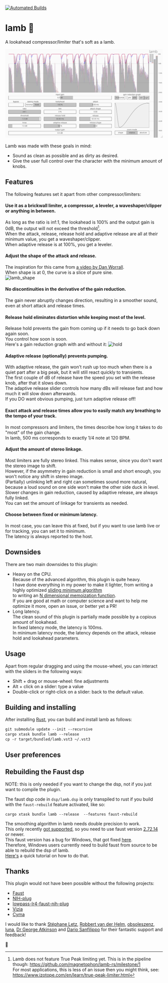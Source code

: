 [![Automated Builds](https://github.com/magnetophon/lamb-rs/actions/workflows/build.yml/badge.svg)](https://github.com/magnetophon/lamb-rs/actions/workflows/build.yml)

# lamb 🐑

A lookahead compressor/limiter that's soft as a lamb. 

<p align=”center”>
    <img src="images/lamb.png" alt="screenshot">
</p>

Lamb was made with these goals in mind:

- Sound as clean as possible and as dirty as desired.
- Give the user full control over the character with the minimum amount of knobs.

## Features

The following features set it apart from other compressor/limiters:
#### Use it as a brickwall limiter, a compressor, a leveler, a waveshaper/clipper or anything in between.  
  As long as the ratio is inf:1, the lookahead is 100% and the output gain is 0dB, the output will not exceed the threshold[^1].  
  When the attack, release, release hold and adaptive release are all at their minimum value, you get a waveshaper/clipper.  
  When adaptive release is at 100%, you get a leveler.
#### Adjust the shape of the attack and release.  
  The inspiration for this came from [a video by Dan Worrall](https://youtu.be/7Yit769SN64?t=1115).  
  When shape is at 0, the curve is a slice of pure sine.  
  ![lamb_shape](https://github.com/magnetophon/lamb-rs/assets/7645711/bfb42317-0dfb-451e-84f0-a6af50eed433)
#### No discontinuities in the derivative of the gain reduction.  
  The gain never abruptly changes direction, resulting in a smoother sound, even at short attack and release times.
#### Release hold eliminates distortion while keeping most of the level.  
  Release hold prevents the gain from coming up if it needs to go back down again soon.  
  You control how soon is soon.  
  Here's a gain reduction graph with and without it:
  ![hold](https://github.com/magnetophon/lamb-rs/assets/7645711/6b11f866-2684-41a4-beb7-f83ea2964246)
#### Adaptive release (optionally) prevents pumping.  
  With adaptive release, the gain won't rush up too much when there is a quiet part after a big peak, but it will still react quickly to transients.  
  The first couple of dB of release have the speed you set with the release knob, after that it slows down.  
  The adaptive release slider controls how many dBs will release fast and how much it will slow down afterwards.  
  If you DO want obvious pumping, just turn adaptive release off!
#### Exact attack and release times allow you to easily match any breathing to the tempo of your track.   
  In most compressors and limiters, the times describe how long it takes to do "most" of the gain change.  
  In lamb, 500 ms corresponds to exactly 1/4 note at 120 BPM.
#### Adjust the amount of stereo linkage.  
  Most limiters are fully stereo linked.
  This makes sense, since you don't want the stereo image to shift.  
  However, if the asymmetry in gain reduction is small and short enough, you won't notice any shift in stereo image.  
  (Partially) unlinking left and right can sometimes sound more natural, because a loud sound on one side won't make the other side duck in level.  
  Slower changes in gain reduction, caused by  adaptive release, are always fully linked.  
  You can set the amount of linkage for transients as needed.
#### Choose between fixed or minimum latency.  
  In most case, you can leave this at fixed, but if you want to use lamb live or for tracking, you can set it to minimum.  
  The latency is always reported to the host.
  
## Downsides
There are two main downsides to this plugin:
- Heavy on the CPU.  
  Because of the advanced algorithm, this plugin is quite heavy.  
  I have done everything in my power to make it lighter, from writing a highly optimized [sliding minimum algorithm](https://github.com/grame-cncm/faustlibraries/blob/d28c51f6c667e00f521a8cb2232786795c558aa4/basics.lib#L2258-L2618)  
  to writing an [N dimensional memoization function](https://github.com/grame-cncm/faustlibraries/blob/d28c51f6c667e00f521a8cb2232786795c558aa4/basics.lib#L956-L1495).  
  If you are good at math or computer science and want to help me optimize it more, open an issue, or better yet a PR!
- Long latency.  
  The clean sound of this plugin is partially made possible by a copious amount of lookahead.  
  In fixed latency mode, the latency is 100ms.  
  In minimum latency mode, the latency depends on the attack, release hold and lookahead parameters.
  

## Usage

Apart from regular dragging and using the mouse-wheel, you can interact with the sliders in the following ways:
- Shift + drag or mouse-wheel: fine adjustments
- Alt + click on a slider: type a value
- Double-click or right-click on a slider: back to the default value.


## Building and installing

After installing [Rust](https://rustup.rs/), you can build and install lamb as follows:

```shell
git submodule update --init --recursive
cargo xtask bundle lamb --release
cp -r target/bundled/lamb.vst3 ~/.vst3
```

## User preferences

## Rebuilding the Faust dsp

NOTE:  this is only needed if you want to change the dsp, not if you just want to compile the plugin.

The faust dsp code in ``dsp/lamb.dsp`` is only transpiled to rust if you build with the ``faust-rebuild`` feature activated, like so: 

``` shell
cargo xtask bundle lamb --release  --features faust-rebuild
```

The smoothing algorithm in lamb needs double precision to work.  
This only recently [got supported](https://github.com/grame-cncm/faust/commit/9f2eb5766605f9f8235a45965c69ff33b4274685), so you need to use faust version [2.72.14](https://github.com/grame-cncm/faust/releases/tag/2.72.14) or newer.  
This faust version has a bug for Windows, that got fixed [here](https://github.com/grame-cncm/faust/commit/bde0c9e3168a6da9e953367856099100e9537490).  
Therefore, Windows users currently need to build faust from source to be able to rebuild the dsp of lamb.  
[Here's](https://github.com/grame-cncm/faust/wiki/BuildingSimple) a quick tutorial on how to do that.


## Thanks

This plugin would not have been possible without the following projects:
- [Faust](http://faust.grame.fr)
- [NIH-plug](https://github.com/robbert-vdh/nih-plug)
- [lowpass-lr4-faust-nih-plug](https://codeberg.org/obsoleszenz/lowpass-lr4-faust-nih-plug)
- [Vizia](https://github.com/vizia/vizia)
- [Cyma](https://github.com/223230/cyma)

I would like to thank [Stéphane Letz](https://github.com/sletz), [Robbert van der Helm](https://github.com/robbert-vdh), [obsoleszenz](https://github.com/obsoleszenz), [luna](https://github.com/223230), [Dr George Atkinson](https://github.com/geom3trik) and [Dario Sanfilippo](https://github.com/dariosanfilippo) for their fantastic support and feedback!   

🐑  

[^1]: Lamb does not feature True Peak limiting yet.
This is in the pipeline though: https://github.com/magnetophon/lamb-rs/milestone/1  
For most applications, this is less of an issue then you might think, see: https://www.izotope.com/en/learn/true-peak-limiter.html
